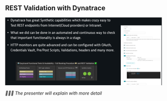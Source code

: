 ## REST Validation with Dynatrace

![](../../../assets/images/rest_dt.png)

_🧑🏻‍🏫 The presenter will explain with more detail_  

